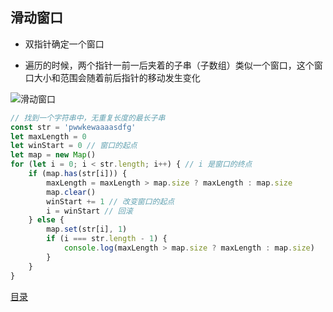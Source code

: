 ## 滑动窗口

*   双指针确定一个窗口

*   遍历的时候，两个指针一前一后夹着的子串（子数组）类似一个窗口，这个窗口大小和范围会随着前后指针的移动发生变化

![滑动窗口](https://jines-z.github.io/images/window.png)

```Javascript
// 找到一个字符串中，无重复长度的最长子串
const str = 'pwwkewaaaasdfg'
let maxLength = 0
let winStart = 0 // 窗口的起点
let map = new Map()
for (let i = 0; i < str.length; i++) { // i 是窗口的终点
    if (map.has(str[i])) {
        maxLength = maxLength > map.size ? maxLength : map.size
        map.clear()
        winStart += 1 // 改变窗口的起点
        i = winStart // 回滚
    } else {
        map.set(str[i], 1)
        if (i === str.length - 1) {
            console.log(maxLength > map.size ? maxLength : map.size)
        }
    }
}
```
[目录](https://github.com/jines-z/note)
